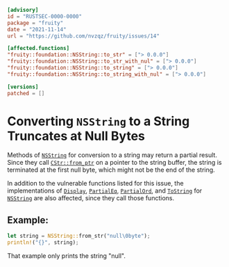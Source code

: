 ```toml
[advisory]
id = "RUSTSEC-0000-0000"
package = "fruity"
date = "2021-11-14"
url = "https://github.com/nvzqz/fruity/issues/14"

[affected.functions]
"fruity::foundation::NSString::to_str" = ["> 0.0.0"]
"fruity::foundation::NSString::to_str_with_nul" = ["> 0.0.0"]
"fruity::foundation::NSString::to_string" = ["> 0.0.0"]
"fruity::foundation::NSString::to_string_with_nul" = ["> 0.0.0"]

[versions]
patched = []
```

# Converting `NSString` to a String Truncates at Null Bytes

Methods of [`NSString`] for conversion to a string may return a partial result.
Since they call [`CStr::from_ptr`] on a pointer to the string buffer, the
string is terminated at the first null byte, which might not be the end of the
string.

In addition to the vulnerable functions listed for this issue, the
implementations of [`Display`], [`PartialEq`], [`PartialOrd`], and [`ToString`]
for [`NSString`] are also affected, since they call those functions.


## Example:

```rust
let string = NSString::from_str("null\0byte");
println!("{}", string);
```

That example only prints the string "null".

[`CStr::from_ptr`]: https://doc.rust-lang.org/std/ffi/struct.CStr.html#method.from_ptr
[`Display`]: https://doc.rust-lang.org/std/fmt/trait.Display.html
[`NSString`]: https://docs.rs/fruity/0.2.0/fruity/foundation/struct.NSString.html
[`PartialEq`]: https://doc.rust-lang.org/std/cmp/trait.PartialEq.html
[`PartialOrd`]: https://doc.rust-lang.org/std/cmp/trait.PartialOrd.html
[`ToString`]: https://doc.rust-lang.org/std/string/trait.ToString.html
